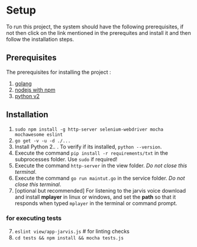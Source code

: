 # Setup

To run this project, the system should have the following prerequisites, if not then click on the link mentioned in the prerequites and install it and then follow the installation steps.

## Prerequisites

The prerequisites for installing the project :
1. [golang](https://golang.org/dl/ "Install GOLang")
2. [nodejs with npm](https://nodejs.org/en/download/ )
3. [python v2](https://www.python.org/)

## Installation

1. `sudo npm install -g http-server selenium-webdriver mocha mochawesome eslint`
2. `go get -v -u -d ./...`
3. Install Python 2.*.* . To verify if its installed, `python --version`.
4. Execute the command `pip install -r requirements/txt` in the subprocesses folder. Use `sudo` if required!
5.  Execute the command `http-server` in the view folder. *Do not close this terminal*.
6.  Execute the command `go run maintut.go` in the service folder. *Do not close this terminal*.
7. [optional but recommended] For listening to the jarvis voice download and install **mplayer** in linux or windows, and set the **path** so that it responds when typed `mplayer` in the terminal or command prompt.

### for executing tests

7. `eslint view/app-jarvis.js` # for linting checks
8. `cd tests && npm install && mocha tests.js`
